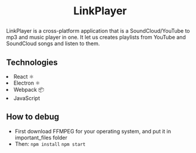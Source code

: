 # <p align="center">LinkPlayer</p>
LinkPlayer is a cross-platform application that is a SoundCloud/YouTube to mp3 and music player in one. It let us creates playlists from YouTube and SoundCloud songs and listen to them. 
## Technologies
<li>React ⚛️</li>
<li>Electron ⚛</li>
<li>Webpack 📦</li>
<li>JavaScript</li>

## How to debug
- First download FFMPEG for your operating system, and put it in important_files folder</li>
- Then:
``` npm install ```
``` npm start ```
